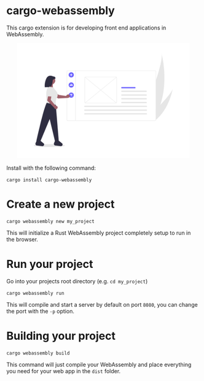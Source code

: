 # cargo-webassembly 

This cargo extension is for developing front end applications in WebAssembly.

<p align="center">
  <img height="300" src="../../images/undraw_website_builder_bxki.png">
</p>

Install with the following command:

```
cargo install cargo-webassembly
```

# Create a new project

```
cargo webassembly new my_project
```

This will initialize a Rust WebAssembly project completely setup to run in the browser.

# Run your project

Go into your projects root directory (e.g. `cd my_project`)

```
cargo webassembly run
```

This will compile and start a server by default on port `8080`, you can change the port with the `-p` option.

# Building your project

```
cargo webassembly build
```

This command will just compile your WebAssembly and place everything you need for your web app in the `dist` folder.
